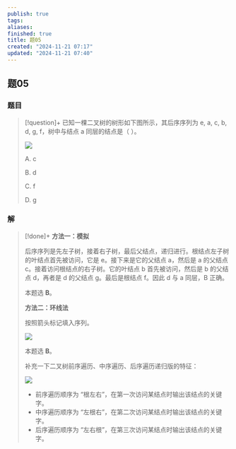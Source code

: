 ```yaml
---
publish: true
tags: 
aliases: 
finished: true
title: 题05
created: "2024-11-21 07:17"
updated: "2024-11-21 07:40"
---
```

## 题05
### 题目
> [!question]+
> 已知一棵二叉树的树形如下图所示，其后序序列为 e, a, c, b, d, g, f，树中与结点 a 同层的结点是（ ）。
> 
> ![](https://img.hwenyi.tech/202411272028739.webp)
> 
> A. c
> 
> B. d
> 
> C. f
> 
> D. g
### 解
> [!done]+
> **方法一：模拟**
> 
> 后序序列是先左子树，接着右子树，最后父结点，递归进行。根结点左子树的叶结点首先被访问，它是 e。接下来是它的父结点 a，然后是 a 的父结点 c。接着访问根结点的右子树。它的叶结点 b 首先被访问，然后是 b 的父结点 d，再者是 d 的父结点 g。最后是根结点 f。因此 d 与 a 同层，B 正确。
> 
> 本题选 **B**。
> 
> **方法二：环线法**
> 
> 按照箭头标记填入序列。
> 
> ![](https://img.hwenyi.tech/202411272028740.webp)
> 
> 本题选 **B**。
> 
> 补充一下二叉树前序遍历、中序遍历、后序遍历递归版的特征：
> 
> ![](https://img.hwenyi.tech/202411272028741.webp)
> 
> - 前序遍历顺序为 “根左右”，在第一次访问某结点时输出该结点的关键字。
> - 中序遍历顺序为 “左根右”，在第二次访问某结点时输出该结点的关键字。
> - 后序遍历顺序为 “左右根”，在第三次访问某结点时输出该结点的关键字。
